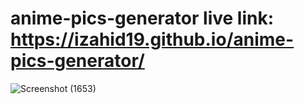 # anime-pics-generator live link: https://izahid19.github.io/anime-pics-generator/

![Screenshot (1653)](https://user-images.githubusercontent.com/116904523/212753455-9a18b12f-f32b-4b39-b5e3-df3e6b45fbcf.png)
